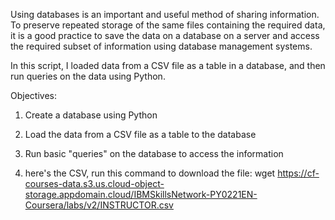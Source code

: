 Using databases is an important and useful method of sharing information. 
To preserve repeated storage of the same files containing the required data, it is a good practice to save the data on a database on a server and access the required subset of information using database management systems.

In this script, I loaded data from a CSV file as a table in a database, and then run queries on the data using Python.

Objectives:

1. Create a database using Python

2. Load the data from a CSV file as a table to the database

3. Run basic "queries" on the database to access the information

4. here's the CSV, run this command to download the file:
wget https://cf-courses-data.s3.us.cloud-object-storage.appdomain.cloud/IBMSkillsNetwork-PY0221EN-Coursera/labs/v2/INSTRUCTOR.csv

